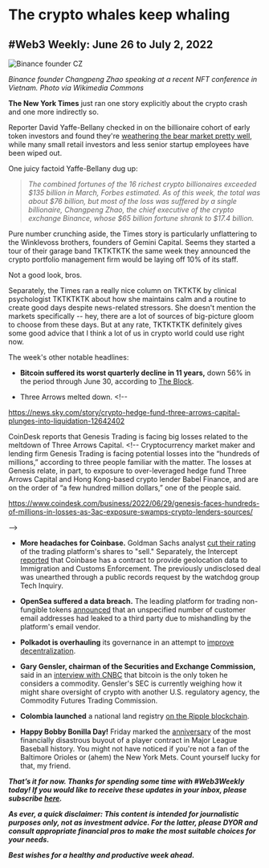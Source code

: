 # The crypto whales keep whaling
## #Web3 Weekly: June 26 to July 2, 2022

![Binance founder CZ](https://upload.wikimedia.org/wikipedia/commons/7/7f/CZ_at_Vietnam_NFT_Summit.jpg)

*Binance founder Changpeng Zhao speaking at a recent NFT conference in Vietnam. Photo via Wikimedia Commons*

**The New York Times** just ran one story explicitly about the crypto crash and one more indirectly so.

Reporter David Yaffe-Bellany checked in on the billionaire cohort of early token investors and found they're [weathering the bear market pretty well](https://www.nytimes.com/2022/06/29/technology/crypto-crash-divide.html), while many small retail investors and less senior startup employees have been wiped out.

One juicy factoid Yaffe-Bellany dug up:

<em><blockquote>The combined fortunes of the 16 richest crypto billionaires exceeded $135 billion in March, Forbes estimated. As of this week, the total was about $76 billion, but most of the loss was suffered by a single billionaire, Changpeng Zhao, the chief executive of the crypto exchange Binance, whose $65 billion fortune shrank to $17.4 billion.</blockquote></em>

Pure number crunching aside, the Times story is particularly unflattering to the Winklevoss brothers, founders of Gemini Capital. Seems they started a tour of their garage band TKTKTKTK the same week they announced the crypto portfolio management firm would be laying off 10% of its staff.

Not a good look, bros.


<!--

Self-care column...

https://www.nytimes.com/2022/06/28/opinion/coping-climate-war-happiness.html

 -->


Separately, the Times ran a really nice column on TKTKTK by clinical psychologist TKTKTKTK about how she maintains calm and a routine to create good days despite news-related stressors. She doesn't mention the markets specifically -- hey, there are a lot of sources of big-picture gloom to choose from these days. But at any rate, TKTKTKTK definitely gives some good advice that I think a lot of us in crypto world could use right now.

The week's other notable headlines:




- **Bitcoin suffered its worst quarterly decline in 11 years,** down 56% in the period through June 30, according to [The Block](https://www.theblock.co/post/155035/bitcoin-registers-its-worst-quarter-in-11-years-amid-crypto-market-tumult).

- Three Arrows melted down. <!--

https://news.sky.com/story/crypto-hedge-fund-three-arrows-capital-plunges-into-liquidation-12642402


 CoinDesk reports that Genesis Trading is facing big losses related to the meltdown of Three Arrows Capital. <!-- Cryptocurrency market maker and lending firm Genesis Trading is facing potential losses into the “hundreds of millions,” according to three people familiar with the matter.
The losses at Genesis relate, in part, to exposure to over-leveraged hedge fund Three Arrows Capital and Hong Kong-based crypto lender Babel Finance, and are on the order of “a few hundred million dollars,” one of the people said.

https://www.coindesk.com/business/2022/06/29/genesis-faces-hundreds-of-millions-in-losses-as-3ac-exposure-swamps-crypto-lenders-sources/

-->


- **More headaches for Coinbase.** Goldman Sachs analyst [cut their rating](https://www.coindesk.com/business/2022/06/27/goldman-cuts-coinbase-to-sell-due-to-fall-in-crypto-prices-and-industry-activity-shares-drop/) of the trading platform's shares to "sell." Separately, the Intercept [reported](https://theintercept.com/2022/06/29/crypto-coinbase-tracer-ice/) that Coinbase has a contract to provide geolocation data to Immigration and Customs Enforcement. The previously undisclosed deal was unearthed through a public records request by the watchdog group Tech Inquiry.

- **OpenSea suffered a data breach.** The leading platform for trading non-fungible tokens [announced](https://opensea.io/blog/safety-security/important-update-on-email-vendor-security-incident/) that an unspecified number of customer email addresses had leaked to a third party due to mishandling by the platform's email vendor.

- **Polkadot is overhauling** its governance in an attempt to [improve decentralization](https://www.theblock.co/post/154838/polkadot-to-scrap-its-council-body-in-new-governance-system).

- **Gary Gensler, chairman of the Securities and Exchange Commission,** said in an [interview with CNBC](https://www.cnbc.com/video/2022/06/27/sec-chair-gary-gensler-discusses-potential-crypto-regulation-and-stablecoins.html) that bitcoin is the only token he considers a commodity. Gensler's SEC is currently weighing how it might share oversight of crypto with another U.S. regulatory agency, the Commodity Futures Trading Commission.

- **Colombia launched** a national land registry [on the Ripple blockchain](https://bitcoinist.com/colombia-land-registry-xrpl-ripple-made-it-happen/).

- **Happy Bobby Bonilla Day!** Friday marked the [anniversary](https://nypost.com/2022/07/01/happy-bobby-bonilla-day-only-13-more-years-until-hes-off-the-payroll/) of the most financially disastrous buyout of a player contract in Major League Baseball history. You might not have noticed if you're not a fan of the Baltimore Orioles or (ahem) the New York Mets. Count yourself lucky for that, my friend.

_**That’s it for now. Thanks for spending some time with #Web3Weekly today! If you would like to receive these updates in your inbox, please subscribe [here](https://w3w.news).**_

_**As ever, a quick disclaimer: This content is intended for journalistic purposes only, not as investment advice. For the latter, please DYOR and consult appropriate financial pros to make the most suitable choices for your needs.**_

_**Best wishes for a healthy and productive week ahead.**_  
